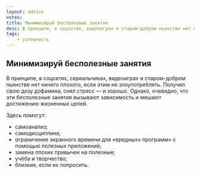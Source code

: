 ```yaml
---
layout: advice
votes:
title: Минимизируй бесполезные занятия
desc: В принципе, в соцсетях, видеоиграх и старом-добром пьянстве нет ничего плохого, если этим не злоупотреблять.
tags:
    - успешность
---
```


## Минимизируй бесполезные занятия

В принципе, в соцсетях, сериальчиках, видеоиграх и старом-добром пьянстве нет ничего плохого, если этим не злоупотреблять. Получил свою дозу дофамина, снял стресс — и хорошо. Однако, очевидно, что эти бесполезные занятия вызывают зависимость и мешают достижению жизненных целей.

Здесь помогут:

- самоанализ;
- самодисциплина;
- ограничение экранного времени для «вредных» программ» с помощью полезных приложений;
- замена плохих привычек на полезные;
- учёба и творчество;
- близкие, если их попросить.
